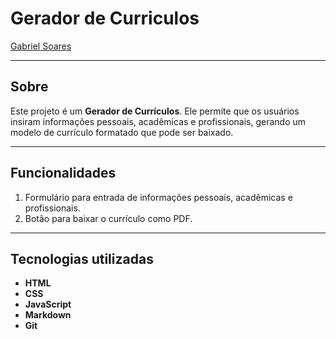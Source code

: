 # Gerador de Curriculos

[Gabriel Soares](https://www.linkedin.com/in/gabriel-soares-3098782b0/)



---

## Sobre
Este projeto é um **Gerador de Currículos**. Ele permite que os usuários insiram informações pessoais, acadêmicas e profissionais, gerando um modelo de currículo formatado que pode ser baixado.

---

## Funcionalidades
1. Formulário para entrada de informações pessoais, acadêmicas e profissionais.
2. Botão para baixar o currículo como PDF.

---

## Tecnologias utilizadas
- **HTML**
- **CSS**
- **JavaScript**
- **Markdown**
- **Git**
